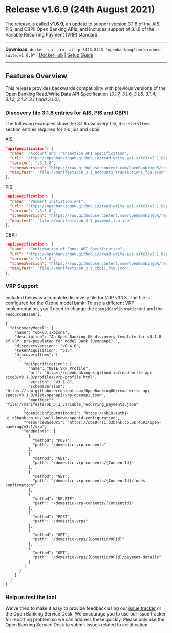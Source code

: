 # Release v1.6.9 (24th August 2021)


The release is called **v1.6.9**, an update to support version 3.1.8 of the AIS, PIS, and CBPII Open Banking APIs,  and includes support of 3.1.8 of the Variable Recurring Payment (VRP) standard.

---
**Download**:
`docker run --rm -it -p 8443:8443 "openbanking/conformance-suite:v1.6.9"` |
[DockerHub](https://hub.docker.com/r/openbanking/conformance-suite) |
[Setup Guide](https://bitbucket.org/openbankingteam/conformance-suite/src/develop/docs/setup-guide.md)

---

## Features Overview

This release provides backwards compatibility with previous versions of the
Open Banking Read/Write Data API Specification *(3.1.7, 3.1.6, 3.1.5, 3.1.4, 3.1.3,
3.1.2, 3.1.1 and 3.1.0)*.

### Discovery file 3.1.8 entries for AIS, PIS and CBPII 
The following examples show the 3.1.8 discovery file, `discoveryItems` section entries required for ais ,pis and cbpii.

AIS
```json
"apiSpecification": {
  "name": "Account and Transaction API Specification",
  "url": "https://openbankinguk.github.io/read-write-api-site3/v3.1.8/profiles/account-and-transaction-api-profile.html",
  "version": "v3.1.8",
  "schemaVersion": "https://raw.githubusercontent.com/OpenBankingUK/read-write-api-specs/v3.1.8/dist/openapi/account-info-openapi.json",
  "manifest": "file://manifests/ob_3.1_accounts_transactions_fca.json"
},
```

PIS
```json
"apiSpecification": {
  "name": "Payment Initiation API",
  "url": "https://openbankinguk.github.io/read-write-api-site3/v3.1.8/profiles/payment-initiation-api-profile.html",
  "version": "v3.1.8",
  "schemaVersion": "https://raw.githubusercontent.com/OpenBankingUK/read-write-api-specs/v3.1.8/dist/swagger/payment-initiation-swagger.json",
  "manifest": "file://manifests/ob_3.1_payment_fca.json"
},
```
CBPII
```json
"apiSpecification": {
  "name": "Confirmation of Funds API Specification",
  "url": "https://openbankinguk.github.io/read-write-api-site3/v3.1.8/profiles/confirmation-of-funds-api-profile.html",
  "version": "v3.1.8",
  "schemaVersion": "https://raw.githubusercontent.com/OpenBankingUK/read-write-api-specs/v3.1.8/dist/swagger/confirmation-funds-swagger.json",
  "manifest": "file://manifests/ob_3.1_cbpii_fca.json"
},
```

### VRP Support
Included below is a complete discovery file for VRP v3.1.8. The file is configured for the Ozone model bank. To use a different VRP implementation, you'll need to change the `openidConfigurationUri` and the `resourceBaseUri`.

```
{
  "discoveryModel": {
    "name": "ob-v3.1-ozone",
    "description": "An Open Banking UK discovery template for v3.1.8 of VRP, pre-populated for model Bank (OzoneApi).",
    "discoveryVersion": "v0.4.0",
    "tokenAcquisition": "psu",
    "discoveryItems": [
      {
        "apiSpecification": {
          "name": "OBIE VRP Profile",
          "url": "https://openbankinguk.github.io/read-write-api-site3/v3.1.8/profiles/vrp-profile.html",
          "version": "v3.1.8",
          "schemaVersion": "https://raw.githubusercontent.com/OpenBankingUK/read-write-api-specs/v3.1.8/dist/openapi/vrp-openapi.json",
          "manifest": "file://manifests/ob_3.1_variable_recurring_payments.json"
        },
        "openidConfigurationUri": "https://ob19-auth1-ui.o3bank.co.uk/.well-known/openid-configuration",
        "resourceBaseUri": "https://ob19-rs1.o3bank.co.uk:4501/open-banking/v3.1/vrp",
        "endpoints": [
          {
            "method": "POST",
            "path": "/domestic-vrp-consents"
          },
          {
            "method": "GET",
            "path": "/domestic-vrp-consents/{ConsentId}"
          },
          {
            "method": "GET",
            "path": "/domestic-vrp-consents/{ConsentId}/funds-confirmation"
          },
          {
            "method": "DELETE",
            "path": "/domestic-vrp-consents/{ConsentId}"
          },
          {
            "method": "POST",
            "path": "/domestic-vrps"
          },
          {
            "method": "GET",
            "path": "/domestic-vrps/{DomesticVRPId}"
          },
          {
            "method": "GET",
            "path": "/domestic-vrps/{DomesticVRPId}/payment-details"
          }
        ]
      }
    ]
  }
}
```


### Help us test the tool

We've tried to make it easy to provide feedback using our [issue tracker](https://bitbucket.org/openbankingteam/conformance-suite/issues?status=new&status=open)
or the Open Banking Service Desk. We encourage you to use our issue tracker for
reporting problem so we can address these quickly. Please only use the
Open Banking Service Desk to submit issues related to certification.
